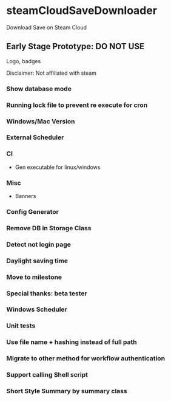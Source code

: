 # steamCloudSaveDownloader
Download Save on Steam Cloud

## Early Stage Prototype: DO NOT USE


Logo, badges

Disclaimer: Not affiliated with steam

### Show database mode

### Running lock file to prevent re execute for cron

### Windows/Mac Version

### External Scheduler

### CI
- Gen executable for linux/windows

### Misc
- Banners

### Config Generator

### Remove DB in Storage Class

### Detect not login page

### Daylight saving time

### Move to milestone

### Special thanks: beta tester

### Windows Scheduler

### Unit tests

### Use file name + hashing instead of full path

### Migrate to other method for workflow authentication

### Support calling Shell script

### Short Style Summary by summary class
